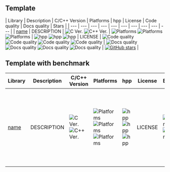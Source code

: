 ## Template

|  Library  |  Description  |  C/C++ Version  |  Platforms | hpp  |  License  |  Code quality  |  Docs quality  |  Stars  |
| --- | --- | --- | --- | --- | --- | --- | --- | --- | --- |
| [name](https://github.com/AUTHOR_AND_REPOSITORY) | DESCRIPTION | ![C Ver.](https://img.shields.io/badge/C-ANSI%20C%20%7C%20C99%20%7C%20C11%20%7C%20C18%20%7C%20C2x%20%7C%20Embedded%20C-blue?style=flat-square) ![C++ Ver.](https://img.shields.io/badge/C%2B%2B-98%20%7C%2003%20%7C%2011%20%7C%2014%20%7C%2017%20%7C%2020-blue?style=flat-square) | ![Platforms](https://img.shields.io/badge/good-Win%20%7C%20Linux%20%7C%20OS%20X-success?style=flat-square) ![Platforms](https://img.shields.io/badge/moderate-Win%20%7C%20Linux%20%7C%20OS%20X-yellow?style=flat-square) ![Platforms](https://img.shields.io/badge/poor-Win%20%7C%20Linux%20%7C%20OS%20X-critical?style=flat-square) | ![hpp](https://img.shields.io/badge/-no-blue?style=flat-square) ![hpp](https://img.shields.io/badge/-yes-success?style=flat-square) ![hpp](https://img.shields.io/badge/-unknown-inactive?style=flat-square) | LICENSE | ![Code quality](https://img.shields.io/badge/-poor-critical?style=flat-square) ![Code quality](https://img.shields.io/badge/-moderate-yellow?style=flat-square) ![Code quality](https://img.shields.io/badge/-good-success?style=flat-square) ![Code quality](https://img.shields.io/badge/-unknown-inactive?style=flat-square) | ![Docs quality](https://img.shields.io/badge/-poor-critical?style=flat-square) ![Docs quality](https://img.shields.io/badge/-moderate-yellow?style=flat-square) ![Docs quality](https://img.shields.io/badge/-good-success?style=flat-square) ![Docs quality](https://img.shields.io/badge/-unknown-inactive?style=flat-square) | [![GitHub stars](https://img.shields.io/github/stars/AUTHOR_AND_REPOSITORY?style=flat-square)](https://github.com/AUTHOR_AND_REPOSITORY/stargazers/) |

## Template with benchmark

|  Library  |  Description  |  C/C++ Version  |  Platforms | hpp  |  License  |  Benchmark  |  Code quality  |  Docs quality  |  Stars  |
| --- | --- | --- | --- | --- | --- | --- | --- | --- | --- |
| [name](https://github.com/AUTHOR_AND_REPOSITORY) | DESCRIPTION | ![C Ver.](https://img.shields.io/badge/C-ANSI%20C%20%7C%20C99%20%7C%20C11%20%7C%20C18%20%7C%20C2x%20%7C%20Embedded%20C-blue?style=flat-square) ![C++ Ver.](https://img.shields.io/badge/C%2B%2B-98%20%7C%2003%20%7C%2011%20%7C%2014%20%7C%2017%20%7C%2020-blue?style=flat-square) | ![Platforms](https://img.shields.io/badge/good-Win%20%7C%20Linux%20%7C%20OS%20X-success?style=flat-square) ![Platforms](https://img.shields.io/badge/moderate-Win%20%7C%20Linux%20%7C%20OS%20X-yellow?style=flat-square) ![Platforms](https://img.shields.io/badge/poor-Win%20%7C%20Linux%20%7C%20OS%20X-critical?style=flat-square) | ![hpp](https://img.shields.io/badge/-no-blue?style=flat-square) ![hpp](https://img.shields.io/badge/-yes-success?style=flat-square) ![hpp](https://img.shields.io/badge/-unknown-inactive?style=flat-square) | LICENSE | ![Benchmark](https://img.shields.io/badge/-yes-success?style=flat-square) ![Benchmark](https://img.shields.io/badge/-no-yellow?style=flat-square) | ![Code quality](https://img.shields.io/badge/-poor-critical?style=flat-square) ![Code quality](https://img.shields.io/badge/-moderate-yellow?style=flat-square) ![Code quality](https://img.shields.io/badge/-good-success?style=flat-square) ![Code quality](https://img.shields.io/badge/-unknown-inactive?style=flat-square) | ![Docs quality](https://img.shields.io/badge/-poor-critical?style=flat-square) ![Docs quality](https://img.shields.io/badge/-moderate-yellow?style=flat-square) ![Docs quality](https://img.shields.io/badge/-good-success?style=flat-square) ![Docs quality](https://img.shields.io/badge/-unknown-inactive?style=flat-square) | [![GitHub stars](https://img.shields.io/github/stars/AUTHOR_AND_REPOSITORY?style=flat-square)](https://github.com/AUTHOR_AND_REPOSITORY/stargazers/) |
